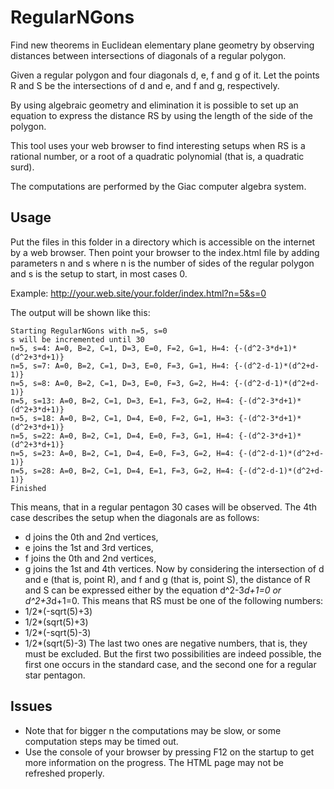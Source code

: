 # RegularNGons

Find new theorems in Euclidean elementary plane geometry by observing distances
between intersections of diagonals of a regular polygon.

Given a regular polygon and four diagonals d, e, f and g of it.
Let the points R and S be the intersections of d and e, and f and g,
respectively.

By using algebraic geometry and elimination it is possible to
set up an equation to express the distance RS by using the
length of the side of the polygon.

This tool uses your web browser to find interesting setups
when RS is a rational number, or a root of a quadratic
polynomial (that is, a quadratic surd).

The computations are performed by the Giac computer algebra system.

## Usage

Put the files in this folder in a directory which is accessible on
the internet by a web browser. Then point your browser to
the index.html file by adding parameters n and s where n
is the number of sides of the regular polygon and s is the
setup to start, in most cases 0.

Example: http://your.web.site/your.folder/index.html?n=5&s=0

The output will be shown like this:
```
Starting RegularNGons with n=5, s=0
s will be incremented until 30
n=5, s=4: A=0, B=2, C=1, D=3, E=0, F=2, G=1, H=4: {-(d^2-3*d+1)*(d^2+3*d+1)}
n=5, s=7: A=0, B=2, C=1, D=3, E=0, F=3, G=1, H=4: {-(d^2-d-1)*(d^2+d-1)}
n=5, s=8: A=0, B=2, C=1, D=3, E=0, F=3, G=2, H=4: {-(d^2-d-1)*(d^2+d-1)}
n=5, s=13: A=0, B=2, C=1, D=3, E=1, F=3, G=2, H=4: {-(d^2-3*d+1)*(d^2+3*d+1)}
n=5, s=18: A=0, B=2, C=1, D=4, E=0, F=2, G=1, H=3: {-(d^2-3*d+1)*(d^2+3*d+1)}
n=5, s=22: A=0, B=2, C=1, D=4, E=0, F=3, G=1, H=4: {-(d^2-3*d+1)*(d^2+3*d+1)}
n=5, s=23: A=0, B=2, C=1, D=4, E=0, F=3, G=2, H=4: {-(d^2-d-1)*(d^2+d-1)}
n=5, s=28: A=0, B=2, C=1, D=4, E=1, F=3, G=2, H=4: {-(d^2-d-1)*(d^2+d-1)}
Finished
```
This means, that in a regular pentagon 30 cases will be observed.
The 4th case describes the setup when the diagonals are as follows:
  * d joins the 0th and 2nd vertices,
  * e joins the 1st and 3rd vertices,
  * f joins the 0th and 2nd vertices,
  * g joins the 1st and 4th vertices.
Now by considering the intersection of d and e (that is, point R), and f and g
(that is, point S), the distance of R and S can be expressed either by
the equation d^2-3*d+1=0 or d^2+3*d+1=0. This means that RS must be
one of the following numbers:
  * 1/2*(-sqrt(5)+3)
  * 1/2*(sqrt(5)+3)
  * 1/2*(-sqrt(5)-3)
  * 1/2*(sqrt(5)-3)
The last two ones are negative numbers, that is, they must be excluded.
But the first two possibilities are indeed possible, the first one
occurs in the standard case, and the second one for a regular star pentagon.

## Issues

  * Note that for bigger n the computations may be slow, or some computation steps may be timed out.
  * Use the console of your browser by pressing F12 on the startup to get more information on the progress. The HTML page may not be refreshed properly.
